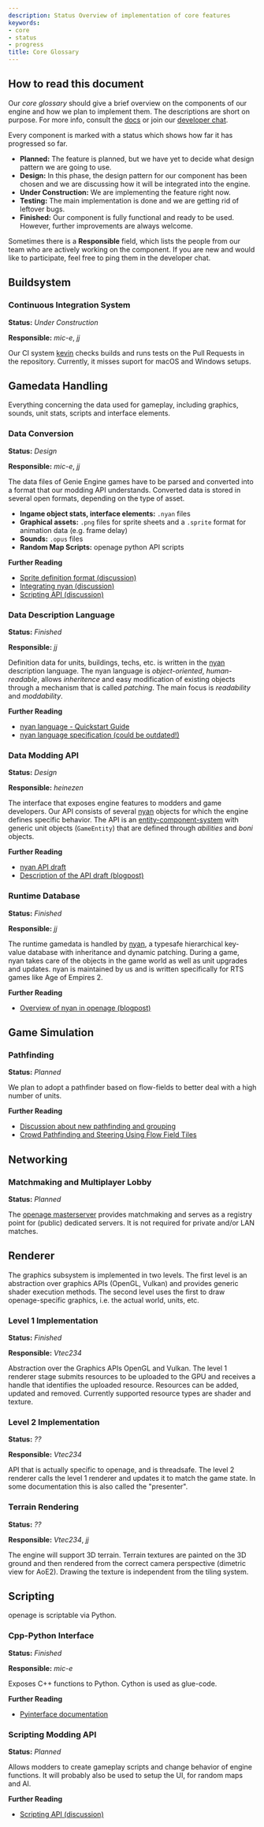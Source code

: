 ```yaml
---
description: Status Overview of implementation of core features
keywords:
- core
- status
- progress
title: Core Glossary
---
```


## How to read this document

Our *core glossary* should give a brief overview on the components of our engine and how we plan to implement them. The descriptions are short on purpose. For more info, consult the [docs](https://github.com/SFTtech/openage/tree/master/doc) or join our [developer chat](https://riot.im/app/#/room/#sfttech:matrix.org).

Every component is marked with a status which shows how far it has progressed so far.

* **Planned:** The feature is planned, but we have yet to decide what design pattern we are going to use.
* **Design:** In this phase, the design pattern for our component has been chosen and we are discussing how it will be integrated into the engine.
* **Under Construction:** We are implementing the feature right now.
* **Testing:** The main implementation is done and we are getting rid of leftover bugs.
* **Finished:** Our component is fully functional and ready to be used. However, further improvements are always welcome.

Sometimes there is a **Responsible** field, which lists the people from our team who are actively working on the component. If you are new and would like to participate, feel free to ping them in the developer chat.

## Buildsystem

### Continuous Integration System

**Status:** *Under Construction*

**Responsible:** *mic-e*, *jj*

Our CI system [kevin](https://github.com/SFTtech/kevin) checks builds and runs tests on the Pull Requests in the repository. Currently, it misses suport for macOS and Windows setups.

## Gamedata Handling

Everything concerning the data used for gameplay, including graphics, sounds, unit stats, scripts and interface elements.

### Data Conversion

**Status:** *Design*

**Responsible:** *mic-e*, *jj*

The data files of Genie Engine games have to be parsed and converted into a format that our modding API understands. Converted data is stored in several open formats, depending on the type of asset.

* **Ingame object stats, interface elements:** `.nyan` files
* **Graphical assets:** `.png` files for sprite sheets and a `.sprite` format for animation data (e.g. frame delay)
* **Sounds:** `.opus` files
* **Random Map Scripts:** openage python API scripts

**Further Reading**

* [Sprite definition format (discussion)](https://github.com/SFTtech/openage/issues/965)
* [Integrating nyan (discussion)](https://github.com/SFTtech/openage/issues/734)
* [Scripting API (discussion)](https://github.com/SFTtech/openage/issues/735)

### Data Description Language

**Status:** *Finished*

**Responsible:** *jj*

Definition data for units, buildings, techs, etc. is written in the [nyan](https://github.com/SFTtech/nyan) description language. The nyan language is *object-oriented*, *human-readable*, allows *inheritence* and easy modification of existing objects through a mechanism that is called *patching*. The main focus is *readability* and *moddability*.

**Further Reading**

* [nyan language - Quickstart Guide](Quickstart-Guide-for-AoE2-modders)
* [nyan language specification (could be outdated!)](https://github.com/SFTtech/nyan/blob/master/doc/nyan.md)

### Data Modding API

**Status:** *Design*

**Responsible:** *heinezen*

The interface that exposes engine features to modders and game developers. Our API consists of several [nyan](https://github.com/SFTtech/nyan) objects for which the engine defines specific behavior. The API is an [entity-component-system](https://en.wikipedia.org/wiki/Entity%E2%80%93component%E2%80%93system) with generic unit objects (`GameEntity`) that are defined through *abilities* and *boni* objects.

**Further Reading**

* [nyan API draft](https://github.com/SFTtech/openage/pull/1021)
* [Description of the API draft (blogpost)](https://blog.openage.sft.mx/d0-openage-modding-api-introduction.html)

### Runtime Database

**Status:** *Finished*

**Responsible:** *jj*

The runtime gamedata is handled by [nyan](https://github.com/SFTtech/nyan), a typesafe hierarchical key-value database with inheritance and dynamic patching. During a game, nyan takes care of the objects in the game world as well as unit upgrades and updates. nyan is maintained by us and is written specifically for RTS games like Age of Empires 2.

**Further Reading**

* [Overview of nyan in openage (blogpost)](https://blog.openage.sft.mx/t0-nyan-api-integration.html)

## Game Simulation

### Pathfinding

**Status:** *Planned*

We plan to adopt a pathfinder based on flow-fields to better deal with a high number of units.

**Further Reading**

* [Discussion about new pathfinding and grouping](https://github.com/SFTtech/openage/issues/366)
* [Crowd Pathfinding and Steering Using Flow Field Tiles](http://www.gameaipro.com/GameAIPro/GameAIPro_Chapter23_Crowd_Pathfinding_and_Steering_Using_Flow_Field_Tiles.pdf)

## Networking

### Matchmaking and Multiplayer Lobby

**Status:** *Planned*

The [openage masterserver](https://github.com/SFTtech/openage-masterserver) provides matchmaking and serves as a registry point for (public) dedicated servers. It is not required for private and/or LAN matches.

## Renderer

The graphics subsystem is implemented in two levels. The first level is an abstraction over graphics APIs (OpenGL, Vulkan) and provides generic shader execution methods. The second level uses the first to draw openage-specific graphics, i.e. the actual world, units, etc.

### Level 1 Implementation

**Status:** *Finished*

**Responsible:** *Vtec234*

Abstraction over the Graphics APIs OpenGL and Vulkan. The level 1 renderer stage submits resources to be uploaded to the GPU and receives a handle that identifies the uploaded resource. Resources can be added, updated and removed. Currently supported resource types are shader and texture.

### Level 2 Implementation

**Status:** *??*

**Responsible:** *Vtec234*

API that is actually specific to openage, and is threadsafe. The level 2 renderer calls the level 1 renderer and updates it to match the game state. In some documentation this is also called the "presenter".

### Terrain Rendering

**Status:** *??*

**Responsible:** *Vtec234*, *jj*

The engine will support 3D terrain. Terrain textures are painted on the 3D ground and then rendered from the correct camera perspective (dimetric view for AoE2). Drawing the texture is independent from the tiling system.

## Scripting

openage is scriptable via Python.

### Cpp-Python Interface

**Status:** *Finished*

**Responsible:** *mic-e*

Exposes C++ functions to Python. Cython is used as glue-code.

**Further Reading**

* [Pyinterface documentation](https://github.com/SFTtech/openage/blob/master/doc/code/pyinterface.md)

### Scripting Modding API

**Status:** *Planned*

Allows modders to create gameplay scripts and change behavior of engine functions. It will probably also be used to setup the UI, for random maps and AI.

**Further Reading**

* [Scripting API (discussion)](https://github.com/SFTtech/openage/issues/735)